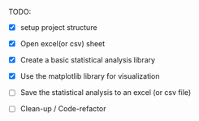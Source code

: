 TODO:

- [x] setup project structure
- [x] Open excel(or csv) sheet
- [x] Create a basic statistical analysis library
- [x] Use the matplotlib library for visualization
- [ ] Save the statistical analysis to an excel (or csv file)
- [ ] Clean-up / Code-refactor


